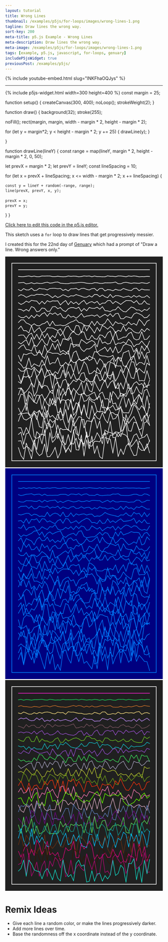 ```yaml
---
layout: tutorial
title: Wrong Lines
thumbnail: /examples/p5js/for-loops/images/wrong-lines-1.png
tagline: Draw lines the wrong way.
sort-key: 200
meta-title: p5.js Example - Wrong Lines
meta-description: Draw lines the wrong way.
meta-image: /examples/p5js/for-loops/images/wrong-lines-1.png
tags: [example, p5.js, javascript, for-loops, genuary]
includeP5jsWidget: true
previousPost: /examples/p5js/
---
```


{% include youtube-embed.html slug="lNKFhaOQJys" %}

---

{% include p5js-widget.html width=300 height=400 %}
const margin = 25;

function setup() {
  createCanvas(300, 400);
  noLoop();
  strokeWeight(2);
}

function draw() {
  background(32);
  stroke(255);

  noFill();
  rect(margin, margin, width - margin * 2, height - margin * 2);

  for (let y = margin*2; y < height - margin * 2; y += 25) {
    drawLine(y);
  }

}

function drawLine(lineY) {
  const range = map(lineY, margin * 2, height - margin * 2, 0, 50);

  let prevX = margin * 2;
  let prevY = lineY;
  const lineSpacing = 10;

  for (let x = prevX + lineSpacing; x <= width - margin * 2; x += lineSpacing) {

    const y = lineY + random(-range, range);
    line(prevX, prevY, x, y);

    prevX = x;
    prevY = y;
  }
}
</script>

[Click here to edit this code in the p5.js editor.](https://editor.p5js.org/KevinWorkman/sketches/O4Hm1Apln)

This sketch uses a `for` loop to draw lines that get progressively messier.

I created this for the 22nd day of [Genuary](https://genuary2021.github.io/) which had a prompt of "Draw a line. Wrong answers only."

![wrong lines](/examples/p5js/for-loops/images/wrong-lines-2.png)
![wrong lines](/examples/p5js/for-loops/images/wrong-lines-3.png)
![wrong lines](/examples/p5js/for-loops/images/wrong-lines-4.png)

# Remix Ideas

- Give each line a random color, or make the lines progressively darker.
- Add more lines over time.
- Base the randomness off the x coordinate instead of the y coordinate.

